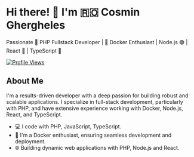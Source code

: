 # Hi there! 👋 I'm 🇷🇴 Cosmin Ghergheles

Passionate 💪 PHP Fullstack Developer 
| 🚢 Docker Enthusiast 
| Node.js 🟢
| React 🔵
| TypeScript 🔷

[![Profile Views](https://komarev.com/ghpvc/?username=GRGL-RC&color=brightgreen)](https://github.com/GRGL-RC)

## About Me

I'm a results-driven developer with a deep passion for building robust and scalable applications. I specialize in full-stack development, particularly with PHP, and have extensive experience working with Docker, Node.js, React, and TypeScript.

- 💻 I code with PHP, JavaScript, TypeScript.
- 🐳 I'm a Docker enthusiast, ensuring seamless development and deployment.
- 🌐 Building dynamic web applications with PHP, Node.js and React.
